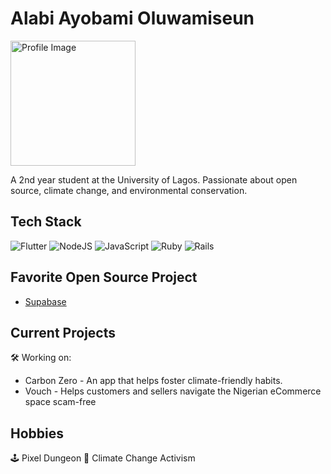# Alabi Ayobami Oluwamiseun

<img src="me.jpg" alt="Profile Image" width="200"/>

A 2nd year student at the University of Lagos. Passionate about open source, climate change, and environmental conservation.

## Tech Stack
<p>
<img alt="Flutter" src="https://img.shields.io/badge/Flutter-2569B.svg?&style=for-the-badge&logo=Flutter&logoColor=white" />
<img alt="NodeJS" src="https://img.shields.io/badge/node.js-43853D.svg?&style=for-the-badge&logo=node.js&logoColor=white"/>
<img alt="JavaScript" src="https://img.shields.io/badge/javascript-323330.svg?&style=for-the-badge&logo=javascript&logoColor=%23F7DF1E"/>
<img alt="Ruby" src="https://img.shields.io/badge/ruby-CC342D.svg?&style=for-the-badge&logo=ruby&logoColor=white" />
<img alt="Rails" src="https://img.shields.io/badge/rails-CC0000.svg?&style=for-the-badge&logo=ruby-on-rails&logoColor=white"/>
</p>

## Favorite Open Source Project
- [Supabase](https://www.supabase.io/)

## Current Projects
🛠 Working on:
- Carbon Zero - An app that helps foster climate-friendly habits.
- Vouch - Helps customers and sellers navigate the Nigerian eCommerce space scam-free

## Hobbies
🕹 Pixel Dungeon
🌳 Climate Change Activism

